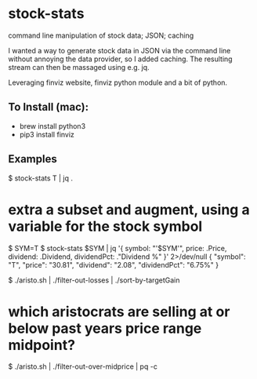 # stock-stats
command line manipulation of stock data; JSON; caching

I wanted a way to generate stock data in JSON via the command line without annoying the data provider, 
so I added caching.  The resulting stream can then be massaged using e.g. jq.

Leveraging finviz website, finviz python module and a bit of python.

## To Install (mac):
- brew install python3
- pip3 install finviz

## Examples
$ stock-stats T | jq .

# extra a subset and augment, using a variable for the stock symbol
$ SYM=T
$ stock-stats $SYM | jq '{ symbol: "'$SYM'", price: .Price, dividend: .Dividend, dividendPct: ."Dividend %" }' 2>/dev/null
{
  "symbol": "T",
  "price": "30.81",
  "dividend": "2.08",
  "dividendPct": "6.75%"
}

$ ./aristo.sh | ./filter-out-losses | ./sort-by-targetGain  

# which aristocrats are selling at or below past years price range midpoint?
$ ./aristo.sh | ./filter-out-over-midprice  | pq -c

